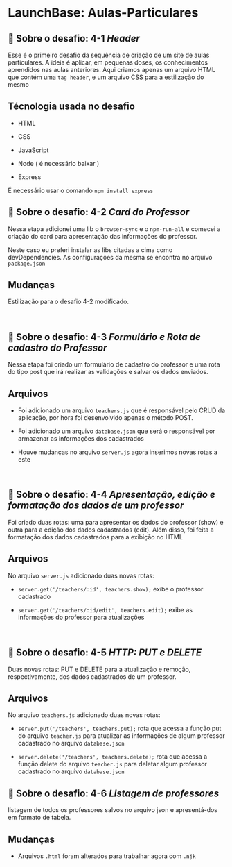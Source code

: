 # LaunchBase: Aulas-Particulares

## :rocket: Sobre o desafio: 4-1 <i>Header</i>

Esse é o primeiro desafio da sequência de criação de um site de aulas particulares. A ideia é aplicar, em pequenas doses, os conhecimentos aprendidos nas aulas anteriores. Aqui criamos apenas um arquivo HTML que contém uma `tag header`, e um arquivo CSS para a estilização do mesmo

## Técnologia usada no desafio

- HTML

- CSS

- JavaScript

- Node ( é necessário baixar )

- Express

É necessário usar o comando <code>npm install express</code>

## :rocket: Sobre o desafio: 4-2 <i> Card do Professor </i>

Nessa etapa adicionei uma lib o `browser-sync` e o `npm-run-all` e comecei a criação do card para apresentação das informações do professor.

Neste caso eu preferi instalar as libs citadas a cima como devDependencies. As configurações da mesma se encontra no arquivo `package.json`

## Mudanças

Estilização para o desafio 4-2 modificado.

<br />

## :rocket: Sobre o desafio: 4-3 <i> Formulário e Rota de cadastro do Professor </i>

Nessa etapa foi criado um formulário de cadastro do professor e uma rota do tipo post que irá realizar as validações e salvar os dados enviados.

## Arquivos

- Foi adicionado um arquivo `teachers.js` que é responsável pelo CRUD da aplicação, por hora foi desenvolvido apenas o método POST.

- Foi adicionado um arquivo `database.json` que será o responsável por armazenar as informações dos cadastrados

- Houve mudanças no arquivo `server.js` agora inserimos novas rotas a este

<br/>

## :rocket: Sobre o desafio: 4-4 <i> Apresentação, edição e formatação dos dados de um professor </i>

Foi criado duas rotas: uma para apresentar os dados do professor (show) e outra para a edição dos dados cadastrados (edit). Além disso, foi feita a formatação dos dados cadastrados para a exibição no HTML

## Arquivos

No arquivo `server.js` adicionado duas novas rotas:

- `server.get('/teachers/:id', teachers.show);` exibe o professor cadastrado

- `server.get('/teachers/:id/edit', teachers.edit);` exibe as informações do professor para atualizações

<br />

## :rocket: Sobre o desafio: 4-5 <i> HTTP: PUT e DELETE </i>

Duas novas rotas: PUT e DELETE para a atualização e remoção, respectivamente, dos dados cadastrados de um professor.

## Arquivos

No arquivo `teachers.js` adicionado duas novas rotas:

- `server.put('/teachers', teachers.put);` rota que acessa a função put do arquivo `teacher.js` para atualizar as informações de algum professor cadastrado no arquivo `database.json`

- `server.delete('/teachers', teachers.delete);` rota que acessa a função delete do arquivo `teacher.js` para deletar algum professor cadastrado no arquivo `database.json`

## :rocket: Sobre o desafio: 4-6 <i> Listagem de professores </i>

listagem de todos os professores salvos no arquivo json e apresentá-dos em formato de tabela.

## Mudanças

- Arquivos `.html` foram alterados para trabalhar agora com `.njk`
